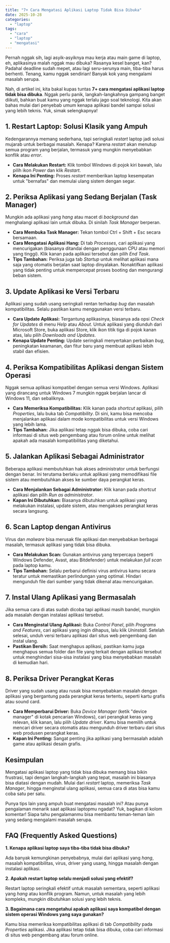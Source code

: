 ```yaml
---
title: "7+ Cara Mengatasi Aplikasi Laptop Tidak Bisa Dibuka"
date: 2025-10-28
categories: 
  - "laptop"
tags: 
  - "cara"
  - "laptop"
  - "mengatasi"
---
```


Pernah nggak sih, lagi asyik-asyiknya mau kerja atau main game di laptop, eh, aplikasinya malah nggak mau dibuka? Rasanya kesel banget, kan? Padahal deadline sudah mepet, atau lagi seru-serunya main, tiba-tiba harus berhenti. Tenang, kamu nggak sendirian! Banyak kok yang mengalami masalah serupa.

Nah, di artikel ini, kita bakal kupas tuntas **7+ cara mengatasi aplikasi laptop tidak bisa dibuka**. Nggak perlu panik, langkah-langkahnya gampang banget diikuti, bahkan buat kamu yang nggak terlalu jago soal teknologi. Kita akan bahas mulai dari penyebab umum kenapa aplikasi bandel sampai solusi yang lebih teknis. Yuk, simak selengkapnya!

## 1\. Restart Laptop: Solusi Klasik yang Ampuh

Kedengarannya memang sederhana, tapi seringkali _restart_ laptop jadi solusi mujarab untuk berbagai masalah. Kenapa? Karena _restart_ akan menutup semua program yang berjalan, termasuk yang mungkin menyebabkan konflik atau _error_.

- **Cara Melakukan Restart:** Klik tombol Windows di pojok kiri bawah, lalu pilih ikon _Power_ dan klik _Restart_.
- **Kenapa Ini Penting:** Proses _restart_ memberikan laptop kesempatan untuk "bernafas" dan memulai ulang sistem dengan segar.

## 2\. Periksa Aplikasi yang Sedang Berjalan (Task Manager)

Mungkin ada aplikasi yang _hang_ atau macet di _background_ dan menghalangi aplikasi lain untuk dibuka. Di sinilah _Task Manager_ berperan.

- **Cara Membuka Task Manager:** Tekan tombol Ctrl + Shift + Esc secara bersamaan.
- **Cara Mengatasi Aplikasi Hang:** Di tab _Processes_, cari aplikasi yang mencurigakan (biasanya ditandai dengan penggunaan CPU atau memori yang tinggi). Klik kanan pada aplikasi tersebut dan pilih _End Task_.
- **Tips Tambahan:** Periksa juga tab _Startup_ untuk melihat aplikasi mana saja yang otomatis berjalan saat laptop dinyalakan. Nonaktifkan aplikasi yang tidak penting untuk mempercepat proses booting dan mengurangi beban sistem.

## 3\. Update Aplikasi ke Versi Terbaru

Aplikasi yang sudah usang seringkali rentan terhadap _bug_ dan masalah kompatibilitas. Selalu pastikan kamu menggunakan versi terbaru.

- **Cara Update Aplikasi:** Tergantung aplikasinya, biasanya ada opsi _Check for Updates_ di menu _Help_ atau _About_. Untuk aplikasi yang diunduh dari Microsoft Store, buka aplikasi Store, klik ikon titik tiga di pojok kanan atas, lalu pilih _Downloads and Updates_.
- **Kenapa Update Penting:** Update seringkali menyertakan perbaikan _bug_, peningkatan keamanan, dan fitur baru yang membuat aplikasi lebih stabil dan efisien.

## 4\. Periksa Kompatibilitas Aplikasi dengan Sistem Operasi

Nggak semua aplikasi kompatibel dengan semua versi Windows. Aplikasi yang dirancang untuk Windows 7 mungkin nggak berjalan lancar di Windows 11, dan sebaliknya.

- **Cara Memeriksa Kompatibilitas:** Klik kanan pada _shortcut_ aplikasi, pilih _Properties_, lalu buka tab _Compatibility_. Di sini, kamu bisa mencoba menjalankan aplikasi dalam mode kompatibilitas untuk versi Windows yang lebih lama.
- **Tips Tambahan:** Jika aplikasi tetap nggak bisa dibuka, coba cari informasi di situs web pengembang atau forum online untuk melihat apakah ada masalah kompatibilitas yang diketahui.

## 5\. Jalankan Aplikasi Sebagai Administrator

Beberapa aplikasi membutuhkan hak akses administrator untuk berfungsi dengan benar. Ini terutama berlaku untuk aplikasi yang memodifikasi file sistem atau membutuhkan akses ke sumber daya perangkat keras.

- **Cara Menjalankan Sebagai Administrator:** Klik kanan pada _shortcut_ aplikasi dan pilih _Run as administrator_.
- **Kapan Ini Dibutuhkan:** Biasanya dibutuhkan untuk aplikasi yang melakukan instalasi, update sistem, atau mengakses perangkat keras secara langsung.

## 6\. Scan Laptop dengan Antivirus

Virus dan _malware_ bisa merusak file aplikasi dan menyebabkan berbagai masalah, termasuk aplikasi yang tidak bisa dibuka.

- **Cara Melakukan Scan:** Gunakan antivirus yang terpercaya (seperti Windows Defender, Avast, atau Bitdefender) untuk melakukan _full scan_ pada laptop kamu.
- **Tips Tambahan:** Selalu perbarui definisi virus antivirus kamu secara teratur untuk memastikan perlindungan yang optimal. Hindari mengunduh file dari sumber yang tidak dikenal atau mencurigakan.

## 7\. Instal Ulang Aplikasi yang Bermasalah

Jika semua cara di atas sudah dicoba tapi aplikasi masih bandel, mungkin ada masalah dengan instalasi aplikasi tersebut.

- **Cara Menginstal Ulang Aplikasi:** Buka _Control Panel_, pilih _Programs and Features_, cari aplikasi yang ingin dihapus, lalu klik _Uninstall_. Setelah selesai, unduh versi terbaru aplikasi dari situs web pengembang dan instal ulang.
- **Pastikan Bersih:** Saat menghapus aplikasi, pastikan kamu juga menghapus semua folder dan file yang terkait dengan aplikasi tersebut untuk menghindari sisa-sisa instalasi yang bisa menyebabkan masalah di kemudian hari.

## 8\. Periksa Driver Perangkat Keras

Driver yang sudah usang atau rusak bisa menyebabkan masalah dengan aplikasi yang bergantung pada perangkat keras tertentu, seperti kartu grafis atau sound card.

- **Cara Memperbarui Driver:** Buka _Device Manager_ (ketik "device manager" di kotak pencarian Windows), cari perangkat keras yang relevan, klik kanan, lalu pilih _Update driver_. Kamu bisa memilih untuk mencari driver secara otomatis atau mengunduh driver terbaru dari situs web produsen perangkat keras.
- **Kapan Ini Penting:** Sangat penting jika aplikasi yang bermasalah adalah game atau aplikasi desain grafis.

## Kesimpulan

Mengatasi aplikasi laptop yang tidak bisa dibuka memang bisa bikin frustrasi, tapi dengan langkah-langkah yang tepat, masalah ini biasanya bisa diatasi dengan mudah. Mulai dari _restart_ laptop, memeriksa _Task Manager_, hingga menginstal ulang aplikasi, semua cara di atas bisa kamu coba satu per satu.

Punya tips lain yang ampuh buat mengatasi masalah ini? Atau punya pengalaman menarik saat aplikasi laptopmu ngadat? Yuk, bagikan di kolom komentar! Siapa tahu pengalamanmu bisa membantu teman-teman lain yang sedang mengalami masalah serupa.

## FAQ (Frequently Asked Questions)

**1\. Kenapa aplikasi laptop saya tiba-tiba tidak bisa dibuka?**

Ada banyak kemungkinan penyebabnya, mulai dari aplikasi yang _hang_, masalah kompatibilitas, virus, driver yang usang, hingga masalah dengan instalasi aplikasi.

**2\. Apakah restart laptop selalu menjadi solusi yang efektif?**

Restart laptop seringkali efektif untuk masalah sementara, seperti aplikasi yang _hang_ atau konflik program. Namun, untuk masalah yang lebih kompleks, mungkin dibutuhkan solusi yang lebih teknis.

**3\. Bagaimana cara mengetahui apakah aplikasi saya kompatibel dengan sistem operasi Windows yang saya gunakan?**

Kamu bisa memeriksa kompatibilitas aplikasi di tab _Compatibility_ pada _Properties_ aplikasi. Jika aplikasi tetap tidak bisa dibuka, coba cari informasi di situs web pengembang atau forum online.
